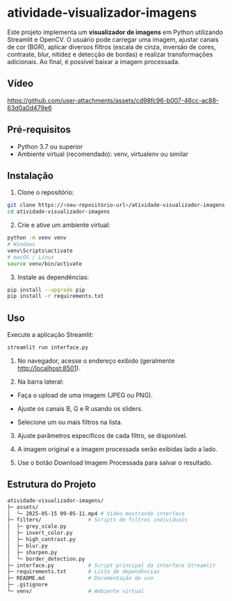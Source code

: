 # atividade-visualizador-imagens

Este projeto implementa um **visualizador de imagens** em Python utilizando Streamlit e OpenCV. O usuário pode carregar uma imagem, ajustar canais de cor (BGR), aplicar diversos filtros (escala de cinza, inversão de cores, contraste, blur, nitidez e detecção de bordas) e realizar transformações adicionais. Ao final, é possível baixar a imagem processada.

## Vídeo

https://github.com/user-attachments/assets/cd98fc96-b007-46cc-ac88-63d0a0d479e6


## Pré-requisitos

- Python 3.7 ou superior  
- Ambiente virtual (recomendado): venv, virtualenv ou similar

## Instalação

1. Clone o repositório:  

```bash
git clone https://<seu-repositório-url>/atividade-visualizador-imagens.git
cd atividade-visualizador-imagens
```

2. Crie e ative um ambiente virtual:

```bash
python -m venv venv
# Windows
venv\Scripts\activate
# macOS / Linux
source venv/bin/activate
```

3. Instale as dependências:

```bash
pip install --upgrade pip
pip install -r requirements.txt
```

## Uso

Execute a aplicação Streamlit:

```bash
streamlit run interface.py
```

1. No navegador, acesse o endereço exibido (geralmente <http://localhost:8501>).

2. Na barra lateral:

- Faça o upload de uma imagem (JPEG ou PNG).

- Ajuste os canais B, G e R usando os sliders.

- Selecione um ou mais filtros na lista.

3. Ajuste parâmetros específicos de cada filtro, se disponível.

4. A imagem original e a imagem processada serão exibidas lado a lado.

5. Use o botão Download Imagem Processada para salvar o resultado.

## Estrutura do Projeto

```bash
atividade-visualizador-imagens/
├─ assets/              
│  └─ 2025-05-15 09-05-11.mp4 # Vídeo mostrando interface
├─ filters/               # Scripts de filtros individuais
│  ├─ grey_scale.py
│  ├─ invert_color.py
│  ├─ high_contrast.py
│  ├─ blur.py
│  ├─ sharpen.py
│  └─ border_detection.py
├─ interface.py           # Script principal da interface Streamlit
├─ requirements.txt       # Lista de dependências
├─ README.md              # Documentação de uso
├─ .gitignore
└─ venv/                  # Ambiente virtual
```
